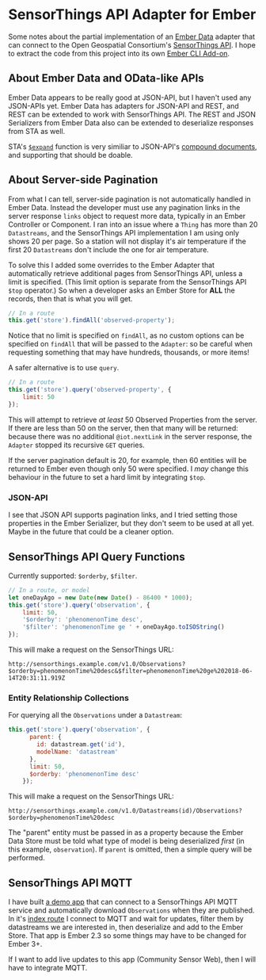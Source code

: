 # SensorThings API Adapter for Ember

Some notes about the partial implementation of an [Ember Data][] adapter that can connect to the Open Geospatial Consortium's [SensorThings API](STA). I hope to extract the code from this project into its own [Ember CLI Add-on][add-on].

[add-on]: https://ember-cli.com/extending/#developing-addons-and-blueprints
[Ember Data]: https://github.com/emberjs/data
[STA]: http://docs.opengeospatial.org/is/15-078r6/15-078r6.html

## About Ember Data and OData-like APIs

Ember Data appears to be really good at JSON-API, but I haven't used any JSON-APIs yet. Ember Data has adapters for JSON-API and REST, and REST can be extended to work with SensorThings API. The REST and JSON Serializers from Ember Data also can be extended to deserialize responses from STA as well.

STA's [`$expand`][expand] function is very similiar to JSON-API's [compound documents][], and supporting that should be doable.

[compound documents]: http://jsonapi.org/format/#document-compound-documents
[expand]: http://docs.opengeospatial.org/is/15-078r6/15-078r6.html#47

## About Server-side Pagination

From what I can tell, server-side pagination is not automatically handled in Ember Data. Instead the developer must use any pagination links in the server response `links` object to request more data, typically in an Ember Controller or Component. I ran into an issue where a `Thing` has more than 20 `Datastreams`, and the SensorThings API implementation I am using only shows 20 per page. So a station will not display it's air temperature if the first 20 `Datastreams` don't include the one for air temperature.

To solve this I added some overrides to the Ember Adapter that automatically retrieve additional pages from SensorThings API, unless a limit is specified. (This limit option is separate from the SensorThings API `$top` operator.) So when a developer asks an Ember Store for **ALL** the records, then that is what you will get.

```javascript
// In a route
this.get('store').findAll('observed-property');

```

Notice that no limit is specified on `findAll`, as no custom options can be specified on `findAll` that will be passed to the `Adapter`: so be careful when requesting something that may have hundreds, thousands, or more items!

A safer alternative is to use `query`.

```javascript
// In a route
this.get('store').query('observed-property', {
	limit: 50
});
```

This will attempt to retrieve *at least* 50 Observed Properties from the server. If there are less than 50 on the server, then that many will be returned: because there was no additional `@iot.nextLink` in the server response, the `Adapter` stopped its recursive `GET` queries.

If the server pagination default is 20, for example, then 60 entities will be returned to Ember even though only 50 were specified. I *may* change this behaviour in the future to set a hard limit by integrating `$top`.

### JSON-API

I see that JSON API supports pagination links, and I tried setting those properties in the Ember Serializer, but they don't seem to be used at all yet. Maybe in the future that could be a cleaner option.

## SensorThings API Query Functions

Currently supported: `$orderby`, `$filter`.

```javascript
// In a route, or model
let oneDayAgo = new Date(new Date() - 86400 * 1000);
this.get('store').query('observation', {
	limit: 50,
	'$orderby': 'phenomenonTime desc',
	'$filter': 'phenomenonTime ge ' + oneDayAgo.toISOString()
});
```

This will make a request on the SensorThings URL:

```
http://sensorthings.example.com/v1.0/Observations?$orderby=phenomenonTime%20desc&$filter=phenomenonTime%20ge%202018-06-14T20:31:11.919Z
```

### Entity Relationship Collections

For querying all the `Observations` under a `Datastream`:

```javascript
this.get('store').query('observation', {
      parent: {
        id: datastream.get('id'),
        modelName: 'datastream'
      },
      limit: 50,
      $orderby: 'phenomenonTime desc'
    });
```

This will make a request on the SensorThings URL:

```
http://sensorthings.example.com/v1.0/Datastreams(id)/Observations?$orderby=phenomenonTime%20desc
```

The "parent" entity must be passed in as a property because the Ember Data Store must be told what type of model is being deserialized *first* (in this example, `observation`). If `parent` is omitted, then a simple query will be performed.

## SensorThings API MQTT

I have built [a demo app][sta-webcam] that can connect to a SensorThings API MQTT service and automatically download `Observations` when they are published. In it's [index route][] I connect to MQTT and wait for updates, filter them by datastreams we are interested in, then deserialize and add to the Ember Store. That app is Ember 2.3 so some things may have to be changed for Ember 3+.

If I want to add live updates to this app (Community Sensor Web), then I will have to integrate MQTT.

[index route]: https://github.com/GeoSensorWebLab/sta-webcam/blob/master/app/routes/index.js
[sta-webcam]: https://github.com/GeoSensorWebLab/sta-webcam
